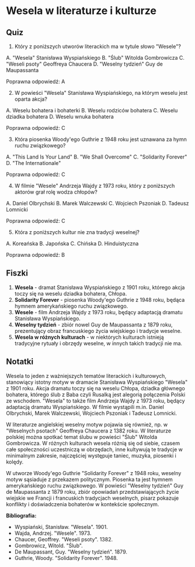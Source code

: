  Wesela w literaturze i kulturze
=============================

**Quiz**
--------

1. Który z poniższych utworów literackich ma w tytule słowo "Wesele"?

A. "Wesela" Stanisława Wyspiańskiego
B. "Ślub" Witolda Gombrowicza
C. "Weseli psoty" Geoffreya Chaucera
D. "Weselny tydzień" Guy de Maupassanta

Poprawna odpowiedź: A

2. W powieści "Wesela" Stanisława Wyspiańskiego, na którym weselu jest oparta akcja?

A. Weselu bohatera i bohaterki
B. Weselu rodziców bohatera
C. Weselu dziadka bohatera
D. Weselu wnuka bohatera

Poprawna odpowiedź: C

3. Która piosenka Woody'ego Guthrie z 1948 roku jest uznawana za hymn ruchu związkowego?

A. "This Land Is Your Land"
B. "We Shall Overcome"
C. "Solidarity Forever"
D. "The Internationale"

Poprawna odpowiedź: C

4. W filmie "Wesele" Andrzeja Wajdy z 1973 roku, który z poniższych aktorów grał rolę wodza chłopów?

A. Daniel Olbrychski
B. Marek Walczewski
C. Wojciech Pszoniak
D. Tadeusz Lomnicki

Poprawna odpowiedź: C

5. Która z poniższych kultur nie zna tradycji weselnej?

A. Koreańska
B. Japońska
C. Chińska
D. Hinduistyczna

Poprawna odpowiedź: B

**Fiszki**
----------

1. **Wesela** - dramat Stanisława Wyspiańskiego z 1901 roku, którego akcja toczy się na weselu dziadka bohatera, Chłopa.
2. **Solidarity Forever** - piosenka Woody'ego Guthrie z 1948 roku, będąca hymnem amerykańskiego ruchu związkowego.
3. **Wesele** - film Andrzeja Wajdy z 1973 roku, będący adaptacją dramatu Stanisława Wyspiańskiego.
4. **Weselny tydzień** - zbiór nowel Guy de Maupassanta z 1879 roku, prezentujący obraz francuskiego życia wiejskiego i tradycje weselne.
5. **Wesela w różnych kulturach** - w niektórych kulturach istnieją tradycyjne rytuały i obrzędy weselne, w innych takich tradycji nie ma.

**Notatki**
-----------

Wesela to jeden z ważniejszych tematów literackich i kulturowych, stanowiący istotny motyw w dramacie Stanisława Wyspiańskiego "Wesela" z 1901 roku. Akcja dramatu toczy się na weselu Chłopa, dziadka głównego bohatera, którego ślub z Baba czyli Rusalką jest alegorią połączenia Polski ze wschodem. "Wesela" to także film Andrzeja Wajdy z 1973 roku, będący adaptacją dramatu Wyspiańskiego. W filmie wystąpili m.in. Daniel Olbrychski, Marek Walczewski, Wojciech Pszoniak i Tadeusz Lomnicki.

W literaturze angielskiej weselny motyw pojawia się również, np. w "Weselnych psotach" Geoffreya Chaucera z 1382 roku. W literaturze polskiej można spotkać temat ślubu w powieści "Ślub" Witolda Gombrowicza. W różnych kulturach wesela różnią się od siebie, czasem całe społeczności uczestniczą w obrzędach, inne kultywują te tradycje w minimalnym zakresie, najczęściej występuje taniec, muzyka, piosenki i kolędy.

W utworze Woody'ego Guthrie "Solidarity Forever" z 1948 roku, weselny motyw sąsiaduje z przekazem politycznym. Piosenka ta jest hymnem amerykańskiego ruchu związkowego. W powieści "Weselny tydzień" Guy de Maupassanta z 1879 roku, zbiór opowiadań przedstawiających życie wiejskie we Francji i francuskich tradycjach weselnych, pisarz pokazuje konflikty i doświadczenia bohaterów w kontekście społecznym.

**Bibliografia:**

* Wyspiański, Stanisław. "Wesela". 1901.
* Wajda, Andrzej. "Wesele". 1973.
* Chaucer, Geoffrey. "Weseli psoty". 1382.
* Gombrowicz, Witold. "Ślub".
* De Maupassant, Guy. "Weselny tydzień". 1879.
* Guthrie, Woody. "Solidarity Forever". 1948.